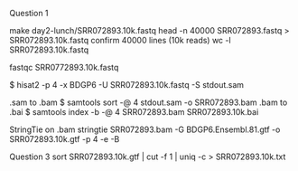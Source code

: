 Question 1

make day2-lunch/SRR072893.10k.fastq
	head -n 40000 SRR072893.fastq > SRR072893.10k.fastq
confirm 40000 lines (10k reads)
	wc -l SRR072893.10k.fastq 

fastqc SRR0772893.10k.fastq

$ hisat2 -p 4 -x BDGP6 -U SRR072893.10k.fastq -S stdout.sam

.sam to .bam
	$ samtools sort -@ 4 stdout.sam -o SRR072893.bam
.bam to .bai
	$ samtools index -b -@ 4 SRR072893.bam SRR072893.10k.bai
	
StringTie on .bam
	stringtie SRR072893.bam -G BDGP6.Ensembl.81.gtf -o SRR072893.10k.gtf -p 4 -e -B
	
Question 3
sort SRR072893.10k.gtf | cut -f 1 | uniq -c > SRR072893.10k.txt